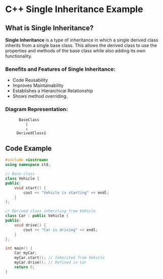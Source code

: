# C++ Single Inheritance Example

## What is Single Inheritance?
**Single Inheritance** is a type of inheritance in which a single derived class inherits from a single base class. This allows the derived class to use the properties and methods of the base class while also adding its own functionality. 

### Benefits and Features of Single Inheritance:
- Code Reusability
- Improves Maintainability
- Establishes a Hierarchical Relationship
- Shows method overriding.

### Diagram Representation:
```
      BaseClass
         |
         ↓
     DerivedClass1

```

## Code Example
```cpp
#include <iostream>
using namespace std;

// Base class
class Vehicle {
public:
    void start() {
        cout << "Vehicle is starting" << endl;
    }
};

// Derived class inheriting from Vehicle
class Car : public Vehicle {
public:
    void drive() {
        cout << "Car is driving" << endl;
    }
};

int main() {
    Car myCar;
    myCar.start(); // Inherited from Vehicle
    myCar.drive(); // Defined in Car
    return 0;
}
```

